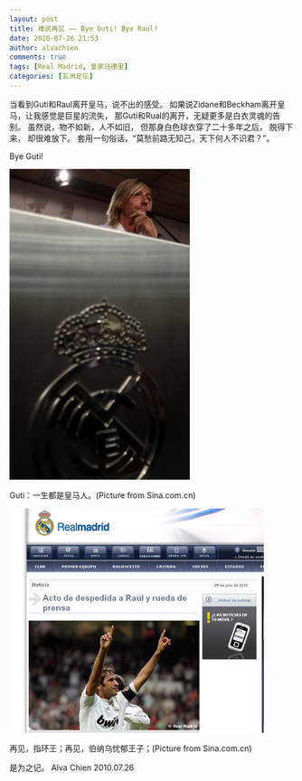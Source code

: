 ```yaml
---
layout: post
title: 难说再见 —— Bye Guti! Bye Raul!
date: 2010-07-26 21:53
author: alvachien
comments: true
tags: [Real Madrid, 皇家马德里]
categories: [五洲足坛]
---
```

当看到Guti和Raul离开皇马，说不出的感受。
如果说Zidane和Beckham离开皇马，让我感觉是巨星的流失，
那Guti和Rual的离开，无疑更多是白衣灵魂的告别。
虽然说，物不如新，人不如旧，
但那身白色球衣穿了二十多年之后，
脱得下来，
却很难放下。
套用一句俗话，“莫愁前路无知己，天下何人不识君？”。
 
Bye Guti!

![Pic](/assets/uploads/2010/07/1280065659_Lsci8D.jpg)

Guti：一生都是皇马人。(Picture from Sina.com.cn)


![Pic](/assets/uploads/2010/07/U3984P6T12D5120616F44DT20100726043423.jpg)

再见，指环王；再见，伯纳乌忧郁王子；(Picture from Sina.com.cn)

是为之记。
Alva Chien
2010.07.26
